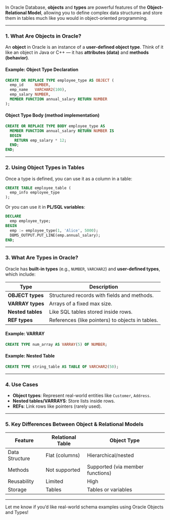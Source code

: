 In Oracle Database, **objects** and **types** are powerful features of the **Object-Relational Model**, allowing you to define complex data structures and store them in tables much like you would in object-oriented programming.

---

### **1. What Are Objects in Oracle?**

An **object** in Oracle is an instance of a **user-defined object type**. Think of it like an object in Java or C++ — it has **attributes (data)** and **methods (behavior)**.

#### **Example: Object Type Declaration**

```sql
CREATE OR REPLACE TYPE employee_type AS OBJECT (
  emp_id     NUMBER,
  emp_name   VARCHAR2(100),
  emp_salary NUMBER,
  MEMBER FUNCTION annual_salary RETURN NUMBER
);
```

#### **Object Type Body (method implementation)**

```sql
CREATE OR REPLACE TYPE BODY employee_type AS
  MEMBER FUNCTION annual_salary RETURN NUMBER IS
  BEGIN
    RETURN emp_salary * 12;
  END;
END;
```

---

### **2. Using Object Types in Tables**

Once a type is defined, you can use it as a column in a table:

```sql
CREATE TABLE employee_table (
  emp_info employee_type
);
```

Or you can use it in **PL/SQL variables**:

```sql
DECLARE
  emp employee_type;
BEGIN
  emp := employee_type(1, 'Alice', 5000);
  DBMS_OUTPUT.PUT_LINE(emp.annual_salary);
END;
```

---

### **3. What Are Types in Oracle?**

Oracle has **built-in types** (e.g., `NUMBER`, `VARCHAR2`) and **user-defined types**, which include:

| **Type**         | **Description** |
|------------------|-----------------|
| **OBJECT types** | Structured records with fields and methods. |
| **VARRAY types** | Arrays of a fixed max size. |
| **Nested tables**| Like SQL tables stored inside rows. |
| **REF types**    | References (like pointers) to objects in tables. |

#### **Example: VARRAY**

```sql
CREATE TYPE num_array AS VARRAY(5) OF NUMBER;
```

#### **Example: Nested Table**

```sql
CREATE TYPE string_table AS TABLE OF VARCHAR2(50);
```

---

### **4. Use Cases**

- **Object types**: Represent real-world entities like `Customer`, `Address`.
- **Nested tables/VARRAYS**: Store lists inside rows.
- **REFs**: Link rows like pointers (rarely used).

---

### **5. Key Differences Between Object & Relational Models**

| Feature         | Relational Table | Object Type |
|----------------|------------------|-------------|
| Data Structure | Flat (columns)    | Hierarchical/nested |
| Methods        | Not supported     | Supported (via member functions) |
| Reusability    | Limited           | High |
| Storage        | Tables            | Tables or variables |

---

Let me know if you’d like real-world schema examples using Oracle Objects and Types!